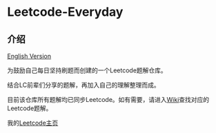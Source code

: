 # Leetcode-Everyday
## 介绍

[English Version](https://github.com/ltyzzzxxx/Leetcode-Everyday/blob/main/README_EN.md)

为鼓励自己每日坚持刷题而创建的一个Leetcode题解仓库。

结合LC前辈们分享的题解，再加入自己的理解整理而成。

目前该仓库所有题解均已同步Leetcode。如有需要，请进入[Wiki](https://github.com/ltyzzzxxx/Leetcode-Everyday/wiki)查找对应的Leetcode题解。

我的[Leetcode主页](https://leetcode.cn/u/ltyzzz/)
